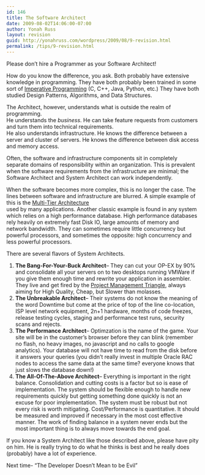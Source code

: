 ```yaml
---
id: 146
title: The Software Architect
date: 2009-08-02T14:06:00-07:00
author: Yonah Russ
layout: revision
guid: http://yonahruss.com/wordpress/2009/08/9-revision.html
permalink: /tips/9-revision.html
---
```

Please don&#8217;t hire a Programmer as your Software Architect!

How do you know the difference, you ask. Both probably have extensive knowledge in programming. They have both probably been trained in some sort of [Imperative Programming](http://www.yonahruss.com/exit.php?url=en.wikipedia.org/wiki/Imperative_programming) (C, C++, Java, Python, etc.) They have both studied Design Patterns, Algorithms, and Data Structures. 

The Architect, however, understands what is outside the realm of programming.  
He understands the <span style="font-style: italic;">business</span>. He can take feature requests from customers and turn them into technical requirements.  
He also understands infrastructure. He knows the difference between a server and cluster of servers. He knows the difference between disk access and memory access.

Often, the software and infrastructure components sit in completely separate domains of responsibility within an organization. This is prevalent when the software requirements from the infrastructure are minimal; the Software Architect and System Architect can work independently.

When the software becomes more complex, this is no longer the case. The lines between software and infrastructure are blurred. A simple example of this is the [Multi-Tier Architecture](http://www.yonahruss.com/exit.php?url=en.wikipedia.org/wiki/Multitier_architecture)  
used by many applications. Another classic example is found in any system which relies on a high performance database. High performance databases rely heavily on extremely fast Disk IO, large amounts of memory and network bandwidth. They can sometimes require little concurrency but powerful processors, and sometimes the opposite: high concurrency and less powerful processors.

There are several flavors of System Architects.

  1. <font style="font-weight: bold;">The Bang-For-Your-Buck Architect</font>&#8211; They can cut your OP-EX by 90% and consolidate all your servers on to two desktops running VMWare if you give them enough time and rewrite your application in assembler. They live and get fired by the [Project Management Triangle](http://www.yonahruss.com/exit.php?url=en.wikipedia.org/wiki/Project_triangle#Project_Management_Triangle), always aiming for High Quality, Cheap, but Slower than molasses.
  2. <font style="font-weight: bold;">The Unbreakable Architect</font>&#8211; Their systems do not know the meaning of the word Downtime but come at the price of top of the line co-location, ISP level network equipment, 2n+1 hardware, months of code freezes, release testing cycles, staging and performance test runs, security scans and rejects.
  3. <font style="font-weight: bold;">The Performance Architect</font>&#8211; Optimzation is the name of the game. Your site will be in the customer&#8217;s browser before they can blink (remember no flash, no heavy images, no javascript and no calls to google analytics). Your database will not have time to read from the disk before it answers your queries (you didn&#8217;t really invest in multiple Oracle RAC nodes to access the same data at the same time? everyone knows that just slows the database down!)
  4. <font style="font-weight: bold;">The All-Of-The-Above Architect</font>&#8211; Everything is important in the right balance. Consolidation and cutting costs is a factor but so is ease of implementation. The system should be flexible enough to handle new requirements quickly but getting something done quickly is not an excuse for poor implementation. The system must be robust but not every risk is worth mitigating. Cost/Performance is quantitative. It should be measured and improved if necessary in the most cost effective manner. The work of finding balance in a system never ends but the most important thing is to always move towards the end goal.

If you know a System Architect like those described above, please have pity on him. He is really trying to do what he thinks is best and he really does (probably) have a lot of experience.

Next time- &#8220;The Developer Doesn&#8217;t Mean to be Evil&#8221;